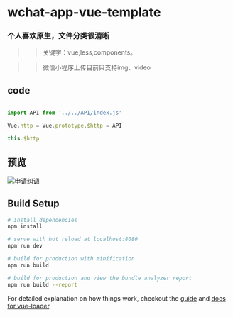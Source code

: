 # wchat-app-vue-template

### 个人喜欢原生，文件分类很清晰 


>> 关键字：vue,less,components。

>> 微信小程序上传目前只支持img、video

## code

``` javascript

import API from '../../API/index.js'

Vue.http = Vue.prototype.$http = API

this.$http

```

## 预览

![申请纠调](https://usails-public.cdn.usails.cn/wxapp2.png)

## Build Setup

``` bash
# install dependencies
npm install

# serve with hot reload at localhost:8080
npm run dev

# build for production with minification
npm run build

# build for production and view the bundle analyzer report
npm run build --report
```

For detailed explanation on how things work, checkout the [guide](http://vuejs-templates.github.io/webpack/) and [docs for vue-loader](http://vuejs.github.io/vue-loader).

